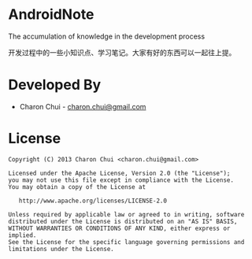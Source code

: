 AndroidNote
===========

The accumulation of knowledge in the development process

开发过程中的一些小知识点、学习笔记。大家有好的东西可以一起往上提。

Developed By
============

 * Charon Chui - <charon.chui@gmail.com>


License
=======

    Copyright (C) 2013 Charon Chui <charon.chui@gmail.com>

    Licensed under the Apache License, Version 2.0 (the "License");
    you may not use this file except in compliance with the License.
    You may obtain a copy of the License at

       http://www.apache.org/licenses/LICENSE-2.0

    Unless required by applicable law or agreed to in writing, software
    distributed under the License is distributed on an "AS IS" BASIS,
    WITHOUT WARRANTIES OR CONDITIONS OF ANY KIND, either express or implied.
    See the License for the specific language governing permissions and
    limitations under the License.
